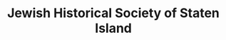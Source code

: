 ---
layout: repo
title: "Jewish Historical Society of Staten Island"
id: 22621
permalink: repos/22621/
---